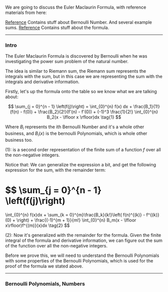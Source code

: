 We are going to discuss the Euler Maclaurin Formula, with reference materials from here: 

[Reference](http://people.csail.mit.edu/kuat/courses/euler-maclaurin.pdf)
Contains stuff about Bernoulli Number. 
And several example sums.
[Reference](https://www.maa.org/sites/default/files/mathmag61-65-spivey15625.pdf)
Contains stuff about the formula.

---

### Intro 

The Euler Maclaurin Formula is discovered by Bernoulli when he was investigating the power sum problem of the natural number. 

The idea is similar to Riemann sum, the Riemann sum represents the integrals with the sum, but in this case we are representing the sum with the integrals and derivative information. 

Firstly, let's up the formula onto the table so we know what we are talking about: 

$$
\sum_{j = 0}^{n - 1} \left(f(j)\right) = 
\int_{0}^{n} f(x) dx + \frac{B_1}{1!}(f(n) - f(0)) + \frac{B_2}{2!}(f'(n) - f'(0)) + 
(-1)^3 \frac{1}{2!} \int_{0}^{n} B_2(x - \lfloor x \rfloor)dx
\tag{1}
$$

Where $B_i$ represents the ith Bernoulli Number and it's a whole other business, and $B_i(x)$ is the bernoulli Polynomials, which is whole other business too. 

(1): is a second order representation of the finite sum of a function $f$ over all the non-negative integers. 

Notice that: We can generalize the expression a bit, and get the following expression for the sum, with the remainder term: 

$$
\sum_{j = 0}^{n - 1} \left(f(j)\right)
=
\int_{0}^{n} f(x)dx + \sum_{k = 0}^{m}\frac{B_k}{k!}\left(
    f(n)^{(k)} - f^{(k)}(0) + 
\right)
+
\frac{(-1)^{m + 1}}{m!} \int_{0}^{n} B_m(x - \lfloor x\rfloor)f^{(m)}(x)dx
\tag{2}
$$

(2): Now it's generalized with the remainder for the formula. Given the finite integral of the formula and derivative information, we can figure out the sum of the function over all the non-negative integers. 

Before we prove this, we will need to understand the Bernoulli Polynomials with some properties of the Bernoulli Polynomials, which is used for the proof of the formula we stated above. 

---
### Bernoulli Polynomials, Numbers

